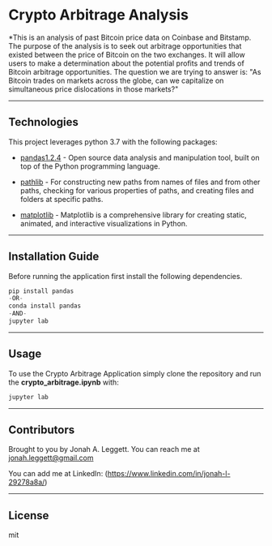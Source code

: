 # Crypto Arbitrage Analysis

*This is an analysis of past Bitcoin price data on Coinbase and Bitstamp. The purpose of the analysis is to seek out arbitrage opportunities that existed between the price of Bitcoin on the two exchanges. It will allow users to make a determination about the potential profits and trends of Bitcoin arbitrage opportunities. The question we are trying to answer is: "As Bitcoin trades on markets across the globe, can we capitalize on simultaneous price dislocations in those markets?"

---

## Technologies

This project leverages python 3.7 with the following packages:


* [pandas1.2.4](https://pandas.pydata.org) - Open source data analysis and manipulation tool, built on top of the Python programming language.

* [pathlib](https://pypi.org/project/pathlib/) - For constructing new paths from names of files and from other paths, checking for various properties of paths, and creating files and folders at specific paths.

* [matplotlib](https://matplotlib.org) - Matplotlib is a comprehensive library for creating static, animated, and interactive visualizations in Python.

---

## Installation Guide

Before running the application first install the following dependencies.

```python
pip install pandas
-OR-
conda install pandas
-AND-
jupyter lab
```

---

## Usage

To use the Crypto Arbitrage Application simply clone the repository and run the **crypto_arbitrage.ipynb** with:

```python
jupyter lab
```
 

---

## Contributors

Brought to you by Jonah A. Leggett. You can reach me at jonah.leggett@gmail.com 

You can add me at LinkedIn: (https://www.linkedin.com/in/jonah-l-29278a8a/)

---

## License

mit